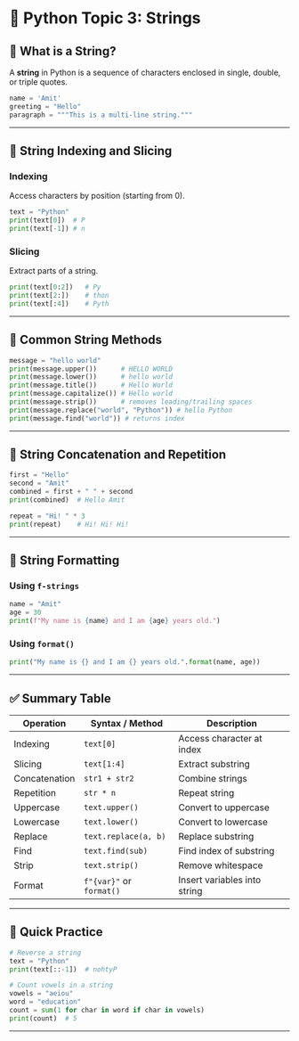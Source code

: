 # 🐍 Python Topic 3: Strings

## 📌 What is a String?

A **string** in Python is a sequence of characters enclosed in single, double, or triple quotes.

```python
name = 'Amit'
greeting = "Hello"
paragraph = """This is a multi-line string."""
```

---

## 🔢 String Indexing and Slicing

### Indexing
Access characters by position (starting from 0).

```python
text = "Python"
print(text[0])  # P
print(text[-1]) # n
```

### Slicing
Extract parts of a string.

```python
print(text[0:2])   # Py
print(text[2:])    # thon
print(text[:4])    # Pyth
```

---

## 🧰 Common String Methods

```python
message = "hello world"
print(message.upper())      # HELLO WORLD
print(message.lower())      # hello world
print(message.title())      # Hello World
print(message.capitalize()) # Hello world
print(message.strip())      # removes leading/trailing spaces
print(message.replace("world", "Python")) # hello Python
print(message.find("world")) # returns index
```

---

## 🔗 String Concatenation and Repetition

```python
first = "Hello"
second = "Amit"
combined = first + " " + second
print(combined)  # Hello Amit

repeat = "Hi! " * 3
print(repeat)    # Hi! Hi! Hi!
```

---

## 🧮 String Formatting

### Using `f-strings`
```python
name = "Amit"
age = 30
print(f"My name is {name} and I am {age} years old.")
```

### Using `format()`
```python
print("My name is {} and I am {} years old.".format(name, age))
```

---

## ✅ Summary Table

| Operation         | Syntax / Method              | Description                          |
|------------------|------------------------------|--------------------------------------|
| Indexing         | `text[0]`                    | Access character at index            |
| Slicing          | `text[1:4]`                  | Extract substring                    |
| Concatenation    | `str1 + str2`                | Combine strings                      |
| Repetition       | `str * n`                    | Repeat string                        |
| Uppercase        | `text.upper()`               | Convert to uppercase                 |
| Lowercase        | `text.lower()`               | Convert to lowercase                 |
| Replace          | `text.replace(a, b)`         | Replace substring                    |
| Find             | `text.find(sub)`             | Find index of substring              |
| Strip            | `text.strip()`               | Remove whitespace                    |
| Format           | `f"{var}"` or `format()`      | Insert variables into string         |

---

## 🧪 Quick Practice

```python
# Reverse a string
text = "Python"
print(text[::-1])  # nohtyP

# Count vowels in a string
vowels = "aeiou"
word = "education"
count = sum(1 for char in word if char in vowels)
print(count)  # 5
```

---
